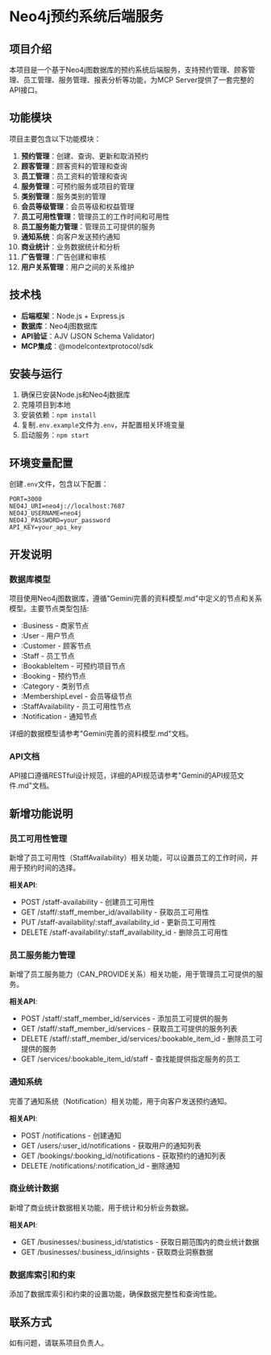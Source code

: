 # Neo4j预约系统后端服务

## 项目介绍

本项目是一个基于Neo4j图数据库的预约系统后端服务，支持预约管理、顾客管理、员工管理、服务管理、报表分析等功能，为MCP Server提供了一套完整的API接口。

## 功能模块

项目主要包含以下功能模块：

1. **预约管理**：创建、查询、更新和取消预约
2. **顾客管理**：顾客资料的管理和查询
3. **员工管理**：员工资料的管理和查询
4. **服务管理**：可预约服务或项目的管理
5. **类别管理**：服务类别的管理
6. **会员等级管理**：会员等级和权益管理
7. **员工可用性管理**：管理员工的工作时间和可用性
8. **员工服务能力管理**：管理员工可提供的服务
9. **通知系统**：向客户发送预约通知
10. **商业统计**：业务数据统计和分析
11. **广告管理**：广告创建和审核
12. **用户关系管理**：用户之间的关系维护

## 技术栈

- **后端框架**：Node.js + Express.js
- **数据库**：Neo4j图数据库
- **API验证**：AJV (JSON Schema Validator)
- **MCP集成**：@modelcontextprotocol/sdk

## 安装与运行

1. 确保已安装Node.js和Neo4j数据库
2. 克隆项目到本地
3. 安装依赖：`npm install`
4. 复制`.env.example`文件为`.env`，并配置相关环境变量
5. 启动服务：`npm start`

## 环境变量配置

创建`.env`文件，包含以下配置：

```
PORT=3000
NEO4J_URI=neo4j://localhost:7687
NEO4J_USERNAME=neo4j
NEO4J_PASSWORD=your_password
API_KEY=your_api_key
```

## 开发说明

### 数据库模型

项目使用Neo4j图数据库，遵循"Gemini完善的资料模型.md"中定义的节点和关系模型。主要节点类型包括:

- :Business - 商家节点
- :User - 用户节点
- :Customer - 顾客节点
- :Staff - 员工节点
- :BookableItem - 可预约项目节点
- :Booking - 预约节点
- :Category - 类别节点
- :MembershipLevel - 会员等级节点
- :StaffAvailability - 员工可用性节点
- :Notification - 通知节点

详细的数据模型请参考"Gemini完善的资料模型.md"文档。

### API文档

API接口遵循RESTful设计规范，详细的API规范请参考"Gemini的API规范文件.md"文档。

## 新增功能说明

### 员工可用性管理

新增了员工可用性（StaffAvailability）相关功能，可以设置员工的工作时间，并用于预约时间的选择。

**相关API**:
- POST /staff-availability - 创建员工可用性
- GET /staff/:staff_member_id/availability - 获取员工可用性
- PUT /staff-availability/:staff_availability_id - 更新员工可用性
- DELETE /staff-availability/:staff_availability_id - 删除员工可用性

### 员工服务能力管理

新增了员工服务能力（CAN_PROVIDE关系）相关功能，用于管理员工可提供的服务。

**相关API**:
- POST /staff/:staff_member_id/services - 添加员工可提供的服务
- GET /staff/:staff_member_id/services - 获取员工可提供的服务列表
- DELETE /staff/:staff_member_id/services/:bookable_item_id - 删除员工可提供的服务
- GET /services/:bookable_item_id/staff - 查找能提供指定服务的员工

### 通知系统

完善了通知系统（Notification）相关功能，用于向客户发送预约通知。

**相关API**:
- POST /notifications - 创建通知
- GET /users/:user_id/notifications - 获取用户的通知列表
- GET /bookings/:booking_id/notifications - 获取预约的通知列表
- DELETE /notifications/:notification_id - 删除通知

### 商业统计数据

新增了商业统计数据相关功能，用于统计和分析业务数据。

**相关API**:
- GET /businesses/:business_id/statistics - 获取日期范围内的商业统计数据
- GET /businesses/:business_id/insights - 获取商业洞察数据

### 数据库索引和约束

添加了数据库索引和约束的设置功能，确保数据完整性和查询性能。

## 联系方式

如有问题，请联系项目负责人。